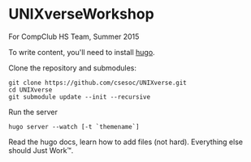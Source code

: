 UNIXverseWorkshop
=================

For CompClub HS Team, Summer 2015

To write content, you'll need to install [hugo](http://gohugo.io/).

Clone the repository and submodules:

    git clone https://github.com/csesoc/UNIXverse.git
    cd UNIXverse
    git submodule update --init --recursive

Run the server

    hugo server --watch [-t `themename`]

Read the hugo docs, learn how to add files (not hard). Everything else should
Just Work&trade;.
